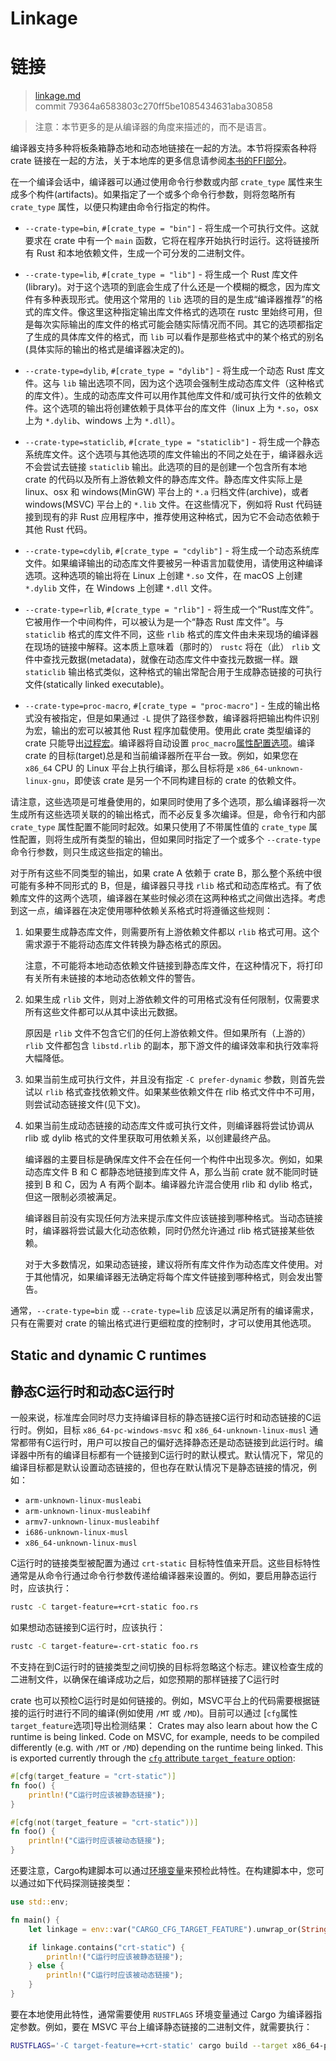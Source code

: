 # Linkage
# 链接

>[linkage.md](https://github.com/rust-lang/reference/blob/master/src/linkage.md)\
>commit 79364a6583803c270ff5be1085434631aba30858

> 注意：本节更多的是从编译器的角度来描述的，而不是语言。

编译器支持多种将板条箱静态地和动态地链接在一起的方法。本节将探索各种将 crate 链接在一起的方法，关于本地库的更多信息请参阅[本书的FFI部分][ffi]。

[ffi]: ../book/ffi.html

在一个编译会话中，编译器可以通过使用命令行参数或内部 `crate_type` 属性来生成多个构件(artifacts)。如果指定了一个或多个命令行参数，则将忽略所有 `crate_type` 属性，以便只构建由命令行指定的构件。

* `--crate-type=bin`, `#[crate_type = "bin"]` - 将生成一个可执行文件。这就要求在 crate 中有一个 `main` 函数，它将在程序开始执行时运行。这将链接所有 Rust 和本地依赖文件，生成一个可分发的二进制文件。

* `--crate-type=lib`, `#[crate_type = "lib"]` - 将生成一个 Rust 库文件(library)。对于这个选项的到底会生成了什么还是一个模糊的概念，因为库文件有多种表现形式。使用这个常用的 `lib` 选项的目的是生成“编译器推荐”的格式的库文件。像这里这种指定输出库文件格式的选项在 rustc 里始终可用，但是每次实际输出的库文件的格式可能会随实际情况而不同。其它的选项都指定了生成的具体库文件的格式，而 `lib` 可以看作是那些格式中的某个格式的别名(具体实际的输出的格式是编译器决定的)。

* `--crate-type=dylib`, `#[crate_type = "dylib"]` - 将生成一个动态 Rust 库文件。这与 `lib` 输出选项不同，因为这个选项会强制生成动态库文件（这种格式的库文件）。生成的动态库文件可以用作其他库文件和/或可执行文件的依赖文件。这个选项的输出将创建依赖于具体平台的库文件（linux 上为 `*.so`，osx 上为 `*.dylib`、windows 上为 `*.dll`）。

* `--crate-type=staticlib`, `#[crate_type = "staticlib"]` - 将生成一个静态系统库文件。这个选项与其他选项的库文件输出的不同之处在于，编译器永远不会尝试去链接 `staticlib` 输出。此选项的目的是创建一个包含所有本地 crate 的代码以及所有上游依赖文件的静态库文件。静态库文件实际上是 linux、osx 和 windows(MinGW) 平台上的 `*.a` 归档文件(archive)，或者 windows(MSVC) 平台上的 `*.lib` 文件。在这些情况下，例如将 Rust 代码链接到现有的非 Rust 应用程序中，推荐使用这种格式，因为它不会动态依赖于其他 Rust 代码。

* `--crate-type=cdylib`, `#[crate_type = "cdylib"]` - 将生成一个动态系统库文件。如果编译输出的动态库文件要被另一种语言加载使用，请使用这种编译选项。这种选项的输出将在 Linux 上创建 `*.so` 文件，在 macOS 上创建 `*.dylib` 文件，在 Windows 上创建 `*.dll` 文件。

* `--crate-type=rlib`, `#[crate_type = "rlib"]` - 将生成一个“Rust库文件”。它被用作一个中间构件，可以被认为是一个“静态 Rust 库文件”。与 `staticlib` 格式的库文件不同，这些 `rlib` 格式的库文件由未来现场的编译器在现场的链接中解释。这本质上意味着（那时的） `rustc` 将在（此） `rlib` 文件中查找元数据(metadata)，就像在动态库文件中查找元数据一样。跟 `staticlib` 输出格式类似，这种格式的输出常配合用于生成静态链接的可执行文件(statically linked executable)。

* `--crate-type=proc-macro`, `#[crate_type = "proc-macro"]` - 生成的输出格式没有被指定，但是如果通过 `-L` 提供了路径参数，编译器将把输出构件识别为宏，输出的宏可以被其他 Rust 程序加载使用。使用此 crate 类型编译的 crate 只能导出[过程宏][procedural macros]。编译器将自动设置 `proc_macro`[属性配置选项][configuration option]。编译 crate 的目标(target)总是和当前编译器所在平台一致。例如，如果您在 `x86_64` CPU 的 Linux 平台上执行编译，那么目标将是 `x86_64-unknown-linux-gnu`，即使该 crate 是另一个不同构建目标的 crate 的依赖文件。

请注意，这些选项是可堆叠使用的，如果同时使用了多个选项，那么编译器将一次生成所有这些选项关联的的输出格式，而不必反复多次编译。但是，命令行和内部 `crate_type` 属性配置不能同时起效。如果只使用了不带属性值的 `crate_type` 属性配置，则将生成所有类型的输出，但如果同时指定了一个或多个 `--crate-type` 命令行参数，则只生成这些指定的输出。

对于所有这些不同类型的输出，如果 crate A 依赖于 crate B，那么整个系统中很可能有多种不同形式的 B，但是，编译器只寻找 `rlib` 格式和动态库格式。有了依赖库文件的这两个选项，编译器在某些时候必须在这两种格式之间做出选择。考虑到这一点，编译器在决定使用哪种依赖关系格式时将遵循这些规则：

1. 如果要生成静态库文件，则需要所有上游依赖文件都以 `rlib` 格式可用。这个需求源于不能将动态库文件转换为静态格式的原因。

   注意，不可能将本地动态依赖文件链接到静态库文件，在这种情况下，将打印有关所有未链接的本地动态依赖文件的警告。

2. 如果生成 `rlib` 文件，则对上游依赖文件的可用格式没有任何限制，仅需要求所有这些文件都可以从其中读出元数据。

   原因是 `rlib` 文件不包含它们的任何上游依赖文件。但如果所有（上游的） `rlib` 文件都包含 `libstd.rlib` 的副本，那下游文件的编译效率和执行效率将大幅降低。

3. 如果当前生成可执行文件，并且没有指定 `-C prefer-dynamic` 参数，则首先尝试以 `rlib` 格式查找依赖文件。如果某些依赖文件在 rlib 格式文件中不可用，则尝试动态链接文件(见下文)。

4. 如果当前生成动态链接的动态库文件或可执行文件，则编译器将尝试协调从 rlib 或 dylib 格式的文件里获取可用依赖关系，以创建最终产品。

   编译器的主要目标是确保库文件不会在任何一个构件中出现多次。例如，如果动态库文件 B 和 C 都静态地链接到库文件 A，那么当前 crate 就不能同时链接到 B 和 C，因为 A 有两个副本。编译器允许混合使用 rlib 和 dylib 格式，但这一限制必须被满足。

   编译器目前没有实现任何方法来提示库文件应该链接到哪种格式。当动态链接时，编译器将尝试最大化动态依赖，同时仍然允许通过 rlib 格式链接某些依赖。

   对于大多数情况，如果动态链接，建议将所有库文件作为动态库文件使用。对于其他情况，如果编译器无法确定将每个库文件链接到哪种格式，则会发出警告。

通常，`--crate-type=bin` 或 `--crate-type=lib` 应该足以满足所有的编译需求，只有在需要对 crate 的输出格式进行更细粒度的控制时，才可以使用其他选项。

## Static and dynamic C runtimes
## 静态C运行时和动态C运行时

一般来说，标准库会同时尽力支持编译目标的静态链接C运行时和动态链接的C运行时。例如，目标 `x86_64-pc-windows-msvc` 和 `x86_64-unknown-linux-musl` 通常都带有C运行时，用户可以按自己的偏好选择静态还是动态链接到此运行时。编译器中所有的编译目标都有一个链接到C运行时的默认模式。默认情况下，常见的编译目标都是默认设置动态链接的，但也存在默认情况下是静态链接的情况，例如：

* `arm-unknown-linux-musleabi`
* `arm-unknown-linux-musleabihf`
* `armv7-unknown-linux-musleabihf`
* `i686-unknown-linux-musl`
* `x86_64-unknown-linux-musl`

C运行时的链接类型被配置为通过 `crt-static` 目标特性值来开启。这些目标特性通常是从命令行通过命令行参数传递给编译器来设置的。例如，要启用静态运行时，应该执行：

```sh
rustc -C target-feature=+crt-static foo.rs
```

如果想动态链接到C运行时，应该执行：

```sh
rustc -C target-feature=-crt-static foo.rs
```

不支持在到C运行时的链接类型之间切换的目标将忽略这个标志。建议检查生成的二进制文件，以确保在编译成功之后，如您预期的那样链接了C运行时

crate 也可以预检C运行时是如何链接的。例如，MSVC平台上的代码需要根据链接的运行时进行不同的编译(例如使用 `/MT` 或 `/MD`)。目前可以通过 [`cfg`属性 `target_feature`选项]导出检测结果：
Crates may also learn about how the C runtime is being linked. Code on MSVC, for
example, needs to be compiled differently (e.g. with `/MT` or `/MD`) depending
on the runtime being linked. This is exported currently through the
[`cfg` attribute `target_feature` option][`cfg` attribute `target_feature` option]:

```rust
#[cfg(target_feature = "crt-static")]
fn foo() {
    println!("C运行时应该被静态链接");
}

#[cfg(not(target_feature = "crt-static"))]
fn foo() {
    println!("C运行时应该被动态链接");
}
```

还要注意，Cargo构建脚本可以通过[环境变量][cargo]来预检此特性。在构建脚本中，您可以通过如下代码探测链接类型：

```rust
use std::env;

fn main() {
    let linkage = env::var("CARGO_CFG_TARGET_FEATURE").unwrap_or(String::new());

    if linkage.contains("crt-static") {
        println!("C运行时应该被静态链接");
    } else {
        println!("C运行时应该被动态链接");
    }
}
```

[cargo]: https://doc.rust-lang.org/cargo/reference/environment-variables.html#environment-variables-cargo-sets-for-build-scripts

要在本地使用此特性，通常需要使用 `RUSTFLAGS` 环境变量通过 Cargo 为编译器指定参数。例如，要在 MSVC 平台上编译静态链接的二进制文件，就需要执行：

```sh
RUSTFLAGS='-C target-feature=+crt-static' cargo build --target x86_64-pc-windows-msvc
```

[`cfg` attribute `target_feature` option]: conditional-compilation.md#target_feature
[configuration option]: conditional-compilation.md
[procedural macros]: procedural-macros.md
